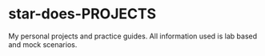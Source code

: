 # star-does-PROJECTS
My personal projects and practice guides. All information used is lab based and mock scenarios.
